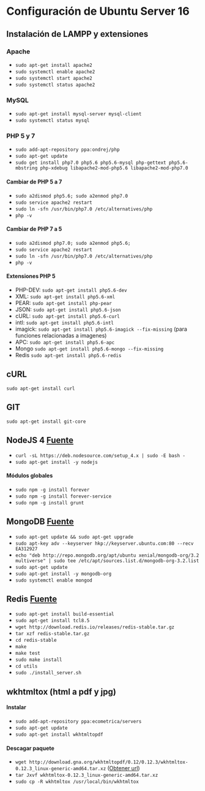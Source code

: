 # Configuración de Ubuntu Server 16

## Instalación de LAMPP y extensiones

### Apache
* `sudo apt-get install apache2`
* `sudo systemctl enable apache2`
* `sudo systemctl start apache2`
* `sudo systemctl status apache2`

### MySQL 
* `sudo apt-get install mysql-server mysql-client`
* `sudo systemctl status mysql`

### PHP 5 y 7
* `sudo add-apt-repository ppa:ondrej/php`
* `sudo apt-get update`
* `sudo get install php7.0 php5.6 php5.6-mysql php-gettext php5.6-mbstring php-xdebug libapache2-mod-php5.6 libapache2-mod-php7.0`

#### Cambiar de PHP 5 a 7
* `sudo a2dismod php5.6; sudo a2enmod php7.0`
* `sudo service apache2 restart`
* `sudo ln -sfn /usr/bin/php7.0 /etc/alternatives/php`
* `php -v`

#### Cambiar de PHP 7 a 5
* `sudo a2dismod php7.0; sudo a2enmod php5.6;`
* `sudo service apache2 restart`
* `sudo ln -sfn /usr/bin/php7.0 /etc/alternatives/php`
* `php -v`

#### Extensiones PHP 5

* PHP-DEV: `sudo apt-get install php5.6-dev`
* XML: `sudo apt-get install php5.6-xml`
* PEAR: `sudo apt-get install php-pear`
* JSON: `sudo apt-get install php5.6-json`
* cURL: `sudo apt-get install php5.6-curl`
* intl: `sudo apt-get install php5.6-intl`
* imagick: `sudo apt-get install php5.6-imagick --fix-missing` (para funciones relacionadas a imagenes)
* APC: `sudo apt-get install php5.6-apc`
* Mongo `sudo apt-get install php5.6-mongo --fix-missing`
* Redis `sudo apt-get install php5.6-redis`

## cURL
`sudo apt-get install curl`

## GIT
`sudo apt-get install git-core`

## NodeJS 4 [Fuente](https://nodejs.org/en/download/package-manager/#debian-and-ubuntu-based-linux-distributions)

* `curl -sL https://deb.nodesource.com/setup_4.x | sudo -E bash -`
* `sudo apt-get install -y nodejs`

#### Módulos globales
* `sudo npm -g install forever`
* `sudo npm -g install forever-service`
* `sudo npm -g install grunt`

## MongoDB [Fuente](https://www.linode.com/docs/databases/mongodb/install-mongodb-on-ubuntu-16-04)

* `sudo apt-get update && sudo apt-get upgrade`
* `sudo apt-key adv --keyserver hkp://keyserver.ubuntu.com:80 --recv EA312927`
* `echo "deb http://repo.mongodb.org/apt/ubuntu xenial/mongodb-org/3.2 multiverse" | sudo tee /etc/apt/sources.list.d/mongodb-org-3.2.list`
* `sudo apt-get update`
* `sudo apt-get install -y mongodb-org`
* `sudo systemctl enable mongod`

## Redis [Fuente](https://www.digitalocean.com/community/tutorials/how-to-install-and-use-redis)

* `sudo apt-get install build-essential`
* `sudo apt-get install tcl8.5`
* `wget http://download.redis.io/releases/redis-stable.tar.gz`
* `tar xzf redis-stable.tar.gz`
* `cd redis-stable`
* `make`
* `make test`
* `sudo make install`
* `cd utils`
* `sudo ./install_server.sh`

## wkhtmltox (html a pdf y jpg)
#### Instalar
* `sudo add-apt-repository ppa:ecometrica/servers`
* `sudo apt-get update`
* `sudo apt-get install wkhtmltopdf`  

#### Descagar paquete
* `wget http://download.gna.org/wkhtmltopdf/0.12/0.12.3/wkhtmltox-0.12.3_linux-generic-amd64.tar.xz` ([Obtener url](http://wkhtmltopdf.org/downloads.html))
* `tar Jxvf wkhtmltox-0.12.3_linux-generic-amd64.tar.xz`
* `sudo cp -R wkhtmltox /usr/local/bin/wkhtmltox`

